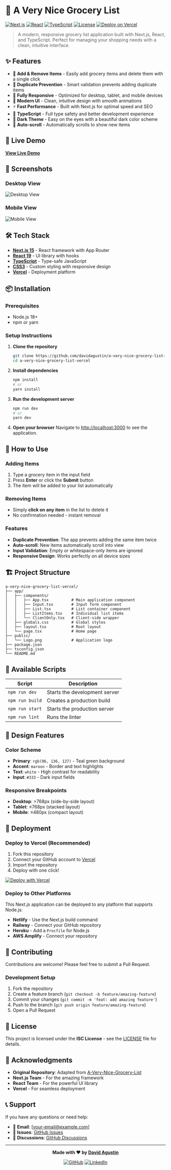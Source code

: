# 🛒 A Very Nice Grocery List

[![Next.js](https://img.shields.io/badge/Next.js-15.4.2-black?style=for-the-badge&logo=next.js)](https://nextjs.org/)
[![React](https://img.shields.io/badge/React-19.1.0-blue?style=for-the-badge&logo=react)](https://reactjs.org/)
[![TypeScript](https://img.shields.io/badge/TypeScript-5.0-blue?style=for-the-badge&logo=typescript)](https://www.typescriptlang.org/)
[![License](https://img.shields.io/badge/License-ISC-green?style=for-the-badge)](LICENSE)
[![Deploy on Vercel](https://img.shields.io/badge/Deploy%20on-Vercel-black?style=for-the-badge&logo=vercel)](https://vercel.com/new/clone?repository-url=https://github.com/davidagustin/a-very-nice-grocery-list-vercel)

> A modern, responsive grocery list application built with Next.js, React, and TypeScript. Perfect for managing your shopping needs with a clean, intuitive interface.

## ✨ Features

- 🛒 **Add & Remove Items** - Easily add grocery items and delete them with a single click
- 🔄 **Duplicate Prevention** - Smart validation prevents adding duplicate items
- 📱 **Fully Responsive** - Optimized for desktop, tablet, and mobile devices
- 🎨 **Modern UI** - Clean, intuitive design with smooth animations
- ⚡ **Fast Performance** - Built with Next.js for optimal speed and SEO
- 🔧 **TypeScript** - Full type safety and better development experience
- 🌙 **Dark Theme** - Easy on the eyes with a beautiful dark color scheme
- 📜 **Auto-scroll** - Automatically scrolls to show new items

## 🚀 Live Demo

**[View Live Demo](https://a-very-nice-grocery-list-vercel.vercel.app/)**

## 📸 Screenshots

### Desktop View
![Desktop View](https://via.placeholder.com/800x400/60887f/ffffff?text=Desktop+View)

### Mobile View
![Mobile View](https://via.placeholder.com/400x600/60887f/ffffff?text=Mobile+View)

## 🛠️ Tech Stack

- **[Next.js 15](https://nextjs.org/)** - React framework with App Router
- **[React 19](https://reactjs.org/)** - UI library with hooks
- **[TypeScript](https://www.typescriptlang.org/)** - Type-safe JavaScript
- **[CSS3](https://developer.mozilla.org/en-US/docs/Web/CSS)** - Custom styling with responsive design
- **[Vercel](https://vercel.com/)** - Deployment platform

## 📦 Installation

### Prerequisites

- Node.js 18+ 
- npm or yarn

### Setup Instructions

1. **Clone the repository**
   ```bash
   git clone https://github.com/davidagustin/a-very-nice-grocery-list-vercel.git
   cd a-very-nice-grocery-list-vercel
   ```

2. **Install dependencies**
   ```bash
   npm install
   # or
   yarn install
   ```

3. **Run the development server**
   ```bash
   npm run dev
   # or
   yarn dev
   ```

4. **Open your browser**
   Navigate to [http://localhost:3000](http://localhost:3000) to see the application.

## 🎯 How to Use

### Adding Items
1. Type a grocery item in the input field
2. Press **Enter** or click the **Submit** button
3. The item will be added to your list automatically

### Removing Items
- Simply **click on any item** in the list to delete it
- No confirmation needed - instant removal

### Features
- **Duplicate Prevention**: The app prevents adding the same item twice
- **Auto-scroll**: New items automatically scroll into view
- **Input Validation**: Empty or whitespace-only items are ignored
- **Responsive Design**: Works perfectly on all device sizes

## 🏗️ Project Structure

```
a-very-nice-grocery-list-vercel/
├── app/
│   ├── components/
│   │   ├── App.tsx          # Main application component
│   │   ├── Input.tsx        # Input form component
│   │   ├── List.tsx         # List container component
│   │   ├── ListItems.tsx    # Individual list items
│   │   └── ClientOnly.tsx   # Client-side wrapper
│   ├── globals.css          # Global styles
│   ├── layout.tsx           # Root layout
│   └── page.tsx             # Home page
├── public/
│   └── Logo.png             # Application logo
├── package.json
├── tsconfig.json
└── README.md
```

## 🔧 Available Scripts

| Script | Description |
|--------|-------------|
| `npm run dev` | Starts the development server |
| `npm run build` | Creates a production build |
| `npm run start` | Starts the production server |
| `npm run lint` | Runs the linter |

## 🎨 Design Features

### Color Scheme
- **Primary**: `rgb(96, 136, 127)` - Teal green background
- **Accent**: `maroon` - Border and text highlights
- **Text**: `white` - High contrast for readability
- **Input**: `#333` - Dark input fields

### Responsive Breakpoints
- **Desktop**: >768px (side-by-side layout)
- **Tablet**: ≤768px (stacked layout)
- **Mobile**: ≤480px (compact layout)

## 🚀 Deployment

### Deploy to Vercel (Recommended)

1. Fork this repository
2. Connect your GitHub account to [Vercel](https://vercel.com/)
3. Import the repository
4. Deploy with one click!

[![Deploy with Vercel](https://vercel.com/button)](https://vercel.com/new/clone?repository-url=https://github.com/davidagustin/a-very-nice-grocery-list-vercel)

### Deploy to Other Platforms

This Next.js application can be deployed to any platform that supports Node.js:

- **Netlify** - Use the Next.js build command
- **Railway** - Connect your GitHub repository
- **Heroku** - Add a `Procfile` for Node.js
- **AWS Amplify** - Connect your repository

## 🤝 Contributing

Contributions are welcome! Please feel free to submit a Pull Request.

### Development Setup

1. Fork the repository
2. Create a feature branch (`git checkout -b feature/amazing-feature`)
3. Commit your changes (`git commit -m 'feat: add amazing feature'`)
4. Push to the branch (`git push origin feature/amazing-feature`)
5. Open a Pull Request

## 📝 License

This project is licensed under the **ISC License** - see the [LICENSE](LICENSE) file for details.

## 🙏 Acknowledgments

- **Original Repository**: Adapted from [A-Very-Nice-Grocery-List](https://github.com/davidagustin/A-Very-Nice-Grocery-List)
- **Next.js Team** - For the amazing framework
- **React Team** - For the powerful UI library
- **Vercel** - For seamless deployment

## 📞 Support

If you have any questions or need help:

- 📧 **Email**: [your-email@example.com]
- 🐛 **Issues**: [GitHub Issues](https://github.com/davidagustin/a-very-nice-grocery-list-vercel/issues)
- 💬 **Discussions**: [GitHub Discussions](https://github.com/davidagustin/a-very-nice-grocery-list-vercel/discussions)

---

<div align="center">

**Made with ❤️ by [David Agustin](https://github.com/davidagustin)**

[![GitHub](https://img.shields.io/badge/GitHub-100000?style=for-the-badge&logo=github&logoColor=white)](https://github.com/davidagustin)
[![LinkedIn](https://img.shields.io/badge/LinkedIn-0077B5?style=for-the-badge&logo=linkedin&logoColor=white)](https://linkedin.com/in/davidsyagustin)

</div>
